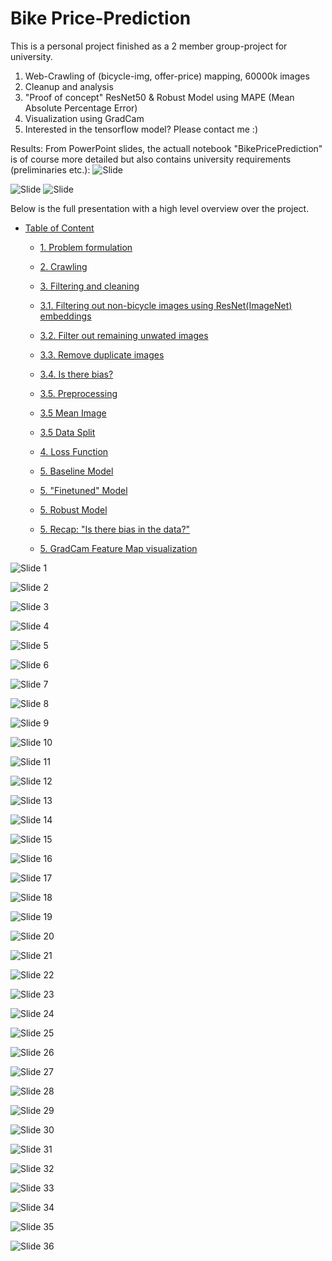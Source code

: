 # Bike Price-Prediction


This is a personal project finished as a 2 member group-project for university.

1. Web-Crawling of (bicycle-img, offer-price) mapping, 60000k images
2. Cleanup and analysis
3. "Proof of concept" ResNet50 & Robust Model using MAPE (Mean Absolute Percentage Error)
4. Visualization using GradCam
4. Interested in the tensorflow model? Please contact me :)


Results: From PowerPoint slides, the actuall notebook "BikePricePrediction" is of course more detailed but also contains university requirements (preliminaries etc.):
![Slide ](PowerPoint/img/Slide31.PNG)

![Slide ](PowerPoint/img/Slide34.PNG)
![Slide ](PowerPoint/img/Slide35.PNG)


Below is the full presentation with a high level overview over the project.
- [Table of Content](#my-powerpoint-slides)

  - [1. Problem formulation](#slide-3)
  - [2. Crawling](#slide-5)

  - [3. Filtering and cleaning](#slide-6)
  - [3.1. Filtering out non-bicycle images using ResNet(ImageNet) embeddings](#slide-7)

  - [3.2. Filter out remaining unwated images](#slide-13)

  - [3.3. Remove duplicate images](#slide-18)
  - [3.4. Is there bias?](#slide-19)

  - [3.5. Preprocessing ](#slide-23)
  - [3.5 Mean Image](#slide-24)
  - [3.5 Data Split](#slide-25)
  - [4. Loss Function](#slide-26)

  - [5. Baseline Model](#slide-28)
  - [5. "Finetuned" Model](#slide-29)

  - [5. Robust Model](#slide-32)
  - [5. Recap: "Is there bias in the data?"](#slide-33)
  - [5. GradCam Feature Map visualization](#slide-34)



![Slide 1](PowerPoint/img/Slide1.PNG)

![Slide 2](PowerPoint/img/Slide2.PNG)

![Slide 3](PowerPoint/img/Slide3.PNG)

![Slide 4](PowerPoint/img/Slide4.PNG)

![Slide 5](PowerPoint/img/Slide5.PNG)

![Slide 6](PowerPoint/img/Slide6.PNG)

![Slide 7](PowerPoint/img/Slide7.PNG)

![Slide 8](PowerPoint/img/Slide8.PNG)

![Slide 9](PowerPoint/img/Slide9.PNG)

![Slide 10](PowerPoint/img/Slide10.PNG)

![Slide 11](PowerPoint/img/Slide11.PNG)

![Slide 12](PowerPoint/img/Slide12.PNG)

![Slide 13](PowerPoint/img/Slide13.PNG)

![Slide 14](PowerPoint/img/Slide14.PNG)

![Slide 15](PowerPoint/img/Slide15.PNG)

![Slide 16](PowerPoint/img/Slide16.PNG)

![Slide 17](PowerPoint/img/Slide17.PNG)

![Slide 18](PowerPoint/img/Slide18.PNG)

![Slide 19](PowerPoint/img/Slide19.PNG)

![Slide 20](PowerPoint/img/Slide20.PNG)

![Slide 21](PowerPoint/img/Slide21.PNG)

![Slide 22](PowerPoint/img/Slide22.PNG)

![Slide 23](PowerPoint/img/Slide23.PNG)

![Slide 24](PowerPoint/img/Slide24.PNG)

![Slide 25](PowerPoint/img/Slide25.PNG)

![Slide 26](PowerPoint/img/Slide26.PNG)

![Slide 27](PowerPoint/img/Slide27.PNG)

![Slide 28](PowerPoint/img/Slide28.PNG)

![Slide 29](PowerPoint/img/Slide29.PNG)

![Slide 30](PowerPoint/img/Slide30.PNG)

![Slide 31](PowerPoint/img/Slide31.PNG)

![Slide 32](PowerPoint/img/Slide32.PNG)

![Slide 33](PowerPoint/img/Slide33.PNG)

![Slide 34](PowerPoint/img/Slide34.PNG)

![Slide 35](PowerPoint/img/Slide35.PNG)

![Slide 36](PowerPoint/img/Slide36.PNG)